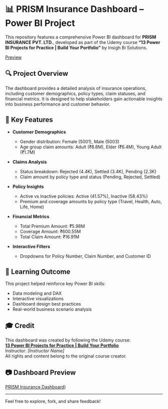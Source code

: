 # 📊 PRISM Insurance Dashboard – Power BI Project

This repository features a comprehensive Power BI dashboard for **PRISM INSURANCE PVT. LTD.**, developed as part of the Udemy course **“13 Power BI Projects for Practice | Build Your Portfolio”** by Insigh Bi Solutions.

[Preview](insurance.PNG)

## 🔍 Project Overview

The dashboard provides a detailed analysis of insurance operations, including customer demographics, policy types, claim statuses, and financial metrics. It is designed to help stakeholders gain actionable insights into business performance and customer behavior.

## 📌 Key Features

- **Customer Demographics**
  - Gender distribution: Female (5001), Male (5003)
  - Age group claim amounts: Adult (₹8.8M), Elder (₹6.4M), Young Adult (₹1.7M)

- **Claims Analysis**
  - Status breakdown: Rejected (4.4K), Settled (3.4K), Pending (2.3K)
  - Claim amount by policy type and status (Pending, Rejected, Settled)

- **Policy Insights**
  - Active vs Inactive policies: Active (41.57%), Inactive (58.43%)
  - Premium and coverage amounts by policy type (Travel, Health, Auto, Life, Home)

- **Financial Metrics**
  - Total Premium Amount: ₹5.98M
  - Coverage Amount: ₹600.55M
  - Total Claim Amount: ₹16.91M

- **Interactive Filters**
  - Dropdowns for Policy Number, Claim Number, and Customer ID

## 🧠 Learning Outcome

This project helped reinforce key Power BI skills:
- Data modeling and DAX
- Interactive visualizations
- Dashboard design best practices
- Real-world business scenario analysis

## 🎓 Credit

This dashboard was created by following the Udemy course:  
**[13 Power BI Projects for Practice | Build Your Portfolio](https://www.udemy.com/course/power-bi-projects/)**  
Instructor: *[Instructor Name]*  
All rights and content belong to the original course creator.

## 📷 Dashboard Preview

[PRISM Insurance Dashboard](https://app.powerbi.com/links/p45mj_m5-C?ctid=aa2e8cd3-d01f-4f96-92ce-1f4dd6e178e7&pbi_source=linkShare))

---

Feel free to explore, fork, and share feedback!
